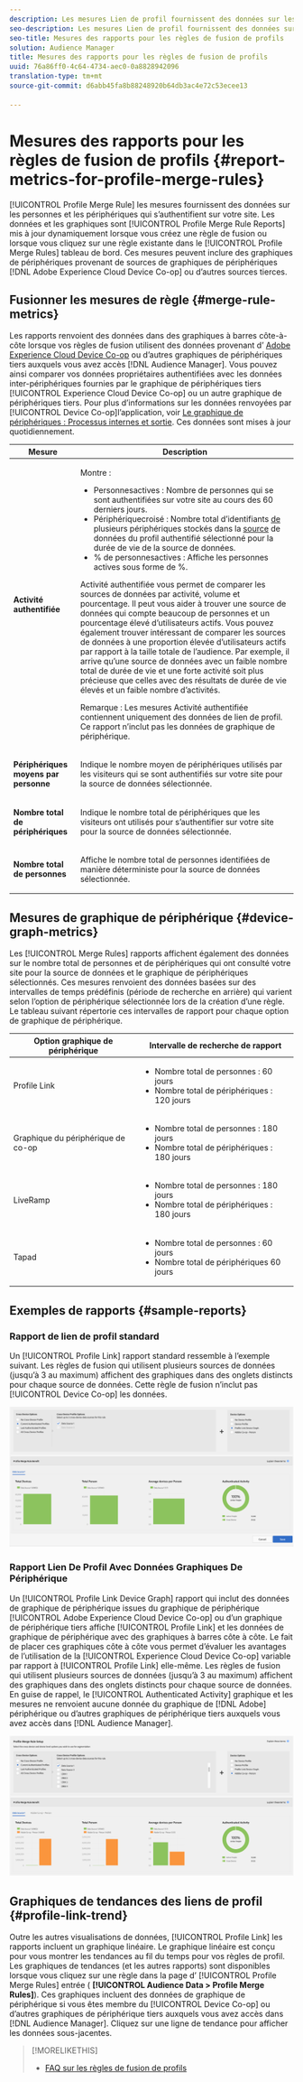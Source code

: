 ```yaml
---
description: Les mesures Lien de profil fournissent des données sur les personnes et les périphériques qui s’authentifient sur votre site. Les données et graphiques du lien de profil se mettent à jour dynamiquement lorsque vous créez des règles de fusion ou lorsque vous cliquez sur une règle existante dans le tableau de bord Règles de fusion de profil. Ces mesures peuvent inclure un graphique de périphérique issu d’Adobe Experience Cloud Device Co-op ou d’autres sources de graphique de périphérique tiers.
seo-description: Les mesures Lien de profil fournissent des données sur les personnes et les périphériques qui s’authentifient sur votre site. Les données et graphiques du lien de profil se mettent à jour dynamiquement lorsque vous créez des règles de fusion ou lorsque vous cliquez sur une règle existante dans le tableau de bord Règles de fusion de profil. Ces mesures peuvent inclure un graphique de périphérique issu d’Adobe Experience Cloud Device Co-op ou d’autres sources de graphique de périphérique tiers.
seo-title: Mesures des rapports pour les règles de fusion de profils
solution: Audience Manager
title: Mesures des rapports pour les règles de fusion de profils
uuid: 76a86ff0-4c64-4734-aec0-0a8828942096
translation-type: tm+mt
source-git-commit: d6abb45fa8b88248920b64db3ac4e72c53ecee13

---
```



# Mesures des rapports pour les règles de fusion de profils {#report-metrics-for-profile-merge-rules}

[!UICONTROL Profile Merge Rule] les mesures fournissent des données sur les personnes et les périphériques qui s’authentifient sur votre site. Les données et les graphiques sont [!UICONTROL Profile Merge Rule Reports] mis à jour dynamiquement lorsque vous créez une règle de fusion ou lorsque vous cliquez sur une règle existante dans le [!UICONTROL Profile Merge Rules] tableau de bord. Ces mesures peuvent inclure des graphiques de périphériques provenant de sources de graphiques de périphériques [!DNL Adobe Experience Cloud Device Co-op] ou d’autres sources tierces.

## Fusionner les mesures de règle {#merge-rule-metrics}

Les rapports renvoient des données dans des graphiques à barres côte-à-côte lorsque vos règles de fusion utilisent des données provenant d’ [Adobe Experience Cloud Device Co-op](https://marketing.adobe.com/resources/help/en_US/mcdc/) ou d’autres graphiques de périphériques tiers auxquels vous avez accès [!DNL Audience Manager]. Vous pouvez ainsi comparer vos données propriétaires authentifiées avec les données inter-périphériques fournies par le graphique de périphériques tiers [!UICONTROL Experience Cloud Device Co-op] ou un autre graphique de périphériques tiers. Pour plus d’informations sur les données renvoyées par [!UICONTROL Device Co-op]l’application, voir [Le graphique de périphériques : Processus internes et sortie](https://marketing.adobe.com/resources/help/en_US/mcdc/mcdc-processes.html). Ces données sont mises à jour quotidiennement.

<table id="table_A7FB2F9804F84AC8A6DD05C0E6EE7555"> 
 <thead> 
  <tr> 
   <th colname="col1" class="entry"> Mesure </th> 
   <th colname="col2" class="entry"> Description </th> 
  </tr> 
 </thead>
 <tbody> 
  <tr> 
   <td colname="col1"> <p> <b><span class="wintitle"> Activité authentifiée</span></b> </p> </td> 
   <td colname="col2"> <p>Montre : </p> 
    <ul id="ul_7F7373919A4A49028EF4BF7B28D9F8E9"> 
     <li id="li_FE2F93C496D64ED8928B3E522C9585EA"> <span class="wintitle"> Personnes</span>actives : Nombre de personnes qui se sont authentifiées sur votre site au cours des 60 derniers jours. </li> 
     <li id="li_60CFD26EE68B442683C0ED5FED1A79C8"> <span class="wintitle"> Périphérique</span>croisé : Nombre total d’identifiants <a href="merge-rules-start.md#create-data-source"> de</a> plusieurs périphériques stockés dans la <a href="https://docs.adobe.com/content/help/en/audience-manager/user-guide/features/data-sources/manage-datasources.html"> source</a> de données du profil <a href="merge-rule-definitions.md"></a> authentifié sélectionné pour la durée de vie de la source de données. </li> 
     <li id="li_F2F07B6A326C4A18B79A0CF2C47D9677"> <span class="wintitle"> % de personnes</span>actives : Affiche les personnes <span class="wintitle"></span> actives sous forme de %. </li> 
    </ul> <p> <span class="wintitle"> Activité</span> authentifiée vous permet de comparer les sources de données par activité, volume et pourcentage. Il peut vous aider à trouver une source de données qui compte beaucoup de personnes et un pourcentage élevé d’utilisateurs actifs. Vous pouvez également trouver intéressant de comparer les sources de données à une proportion élevée d’utilisateurs actifs par rapport à la taille totale de l’audience. Par exemple, il arrive qu’une source de données avec un faible nombre total de durée de vie et une forte activité soit plus précieuse que celles avec des résultats de durée de vie élevés et un faible nombre d’activités. </p> <p> <p>Remarque : Les mesures Activité <span class="wintitle"></span> authentifiée contiennent uniquement des données de lien <span class="wintitle"></span> de profil. Ce rapport n’inclut pas les données de graphique <span class="wintitle"></span> de périphérique. </p> </p> </td> 
  </tr> 
  <tr> 
   <td colname="col1"> <p> <b><span class="wintitle"> Périphériques moyens par personne</span></b> </p> </td> 
   <td colname="col2"> <p> Indique le nombre moyen de périphériques utilisés par les visiteurs qui se sont authentifiés sur votre site pour la source de données sélectionnée. </p> </td> 
  </tr> 
  <tr> 
   <td colname="col1"> <p> <b><span class="wintitle"> Nombre total de périphériques</span></b> </p> </td> 
   <td colname="col2"> <p>Indique le nombre total de périphériques que les visiteurs ont utilisés pour s’authentifier sur votre site pour la source de données sélectionnée. </p> </td> 
  </tr> 
  <tr> 
   <td colname="col1"> <p> <b><span class="wintitle"> Nombre total de personnes</span></b> </p> </td> 
   <td colname="col2"> <p>Affiche le nombre total de personnes identifiées de manière déterministe pour la source de données sélectionnée. </p> </td> 
  </tr> 
 </tbody> 
</table>

## Mesures de graphique de périphérique {#device-graph-metrics}

Les [!UICONTROL Merge Rules] rapports affichent également des données sur le nombre total de personnes et de périphériques qui ont consulté votre site pour la source de données et le graphique de périphériques sélectionnés. Ces mesures renvoient des données basées sur des intervalles de temps prédéfinis (période de recherche en arrière) qui varient selon l’option de périphérique sélectionnée lors de la création d’une règle. Le tableau suivant répertorie ces intervalles de rapport pour chaque option de graphique de périphérique.

<table id="table_038983EBC71F4A55BBCA99212AC5DEE6"> 
 <thead> 
  <tr> 
   <th colname="col1" class="entry"> Option graphique de périphérique </th> 
   <th colname="col2" class="entry"> Intervalle de recherche de rapport </th> 
  </tr>
 </thead>
 <tbody> 
  <tr> 
   <td colname="col1"> <p><span class="wintitle"> Profile Link</span> </p> </td> 
   <td colname="col2"> <p> 
     <ul id="ul_B2FF2341573840549FFB96579F537082"> 
      <li id="li_B37323C2F2434F41B407500AC5C15447">Nombre total de personnes : 60 jours </li> 
      <li id="li_08D911224A60418BBB3CFB4E70CE73D4">Nombre total de périphériques : 120 jours </li> 
     </ul> </p> </td> 
  </tr> 
  <tr> 
   <td colname="col1"> <p><span class="wintitle"> Graphique du périphérique de co-op</span> </p> </td> 
   <td colname="col2"> <p> 
     <ul id="ul_64AD1DD89DF64703B70B973A463BA020"> 
      <li id="li_D7D3A3871F434CBFA71BE8929EB41648">Nombre total de personnes : 180 jours </li> 
      <li id="li_125D387986B2463EB310203CE5857EDA">Nombre total de périphériques : 180 jours </li> 
     </ul> </p> </td> 
  </tr> 
  <tr> 
   <td colname="col1"> <p><span class="wintitle"> LiveRamp</span> </p> </td> 
   <td colname="col2"> <p> 
     <ul id="ul_2772F3AD7E1440789B635794ECDE8DFB"> 
      <li id="li_1432363829D64615B1D349A3722D6268">Nombre total de personnes : 180 jours </li> 
      <li id="li_D5C0E3CE92524B54BBD36C73A326292B">Nombre total de périphériques : 180 jours </li> 
     </ul> </p> </td> 
  </tr> 
  <tr> 
   <td colname="col1"> <p><span class="wintitle"> Tapad</span> </p> </td> 
   <td colname="col2"> <p> 
     <ul id="ul_274529DB58E6442E95C6AD89BECB1362"> 
      <li id="li_67102211A72A4E47AACFE5E369793C17">Nombre total de personnes : 60 jours </li> 
      <li id="li_3E8F3DA6A7B5487895A626674DA363A5">Nombre total de périphériques 60 jours </li> 
     </ul> </p> </td> 
  </tr> 
 </tbody> 
</table>

## Exemples de rapports {#sample-reports}

### Rapport de lien de profil standard

Un [!UICONTROL Profile Link] rapport standard ressemble à l’exemple suivant. Les règles de fusion qui utilisent plusieurs sources de données (jusqu’à 3 au maximum) affichent des graphiques dans des onglets distincts pour chaque source de données. Cette règle de fusion n’inclut pas [!UICONTROL Device Co-op] les données.

![](assets/profile-link-metrics.png)

### Rapport Lien De Profil Avec Données Graphiques De Périphérique

Un [!UICONTROL Profile Link Device Graph] rapport qui inclut des données de graphique de périphérique issues du graphique de périphérique [!UICONTROL Adobe Experience Cloud Device Co-op] ou d’un graphique de périphérique tiers affiche [!UICONTROL Profile Link] et les données de graphique de périphérique avec des graphiques à barres côte à côte. Le fait de placer ces graphiques côte à côte vous permet d’évaluer les avantages de l’utilisation de la [!UICONTROL Experience Cloud Device Co-op] variable par rapport à [!UICONTROL Profile Link] elle-même. Les règles de fusion qui utilisent plusieurs sources de données (jusqu’à 3 au maximum) affichent des graphiques dans des onglets distincts pour chaque source de données. En guise de rappel, le [!UICONTROL Authenticated Activity] graphique et les mesures ne renvoient aucune donnée du graphique de [!DNL Adobe] périphérique ou d’autres graphiques de périphérique tiers auxquels vous avez accès dans [!DNL Audience Manager].

![](assets/profile-link-graph.png)

## Graphiques de tendances des liens de profil {#profile-link-trend}

Outre les autres visualisations de données, [!UICONTROL Profile Link] les rapports incluent un graphique linéaire. Le graphique linéaire est conçu pour vous montrer les tendances au fil du temps pour vos règles de profil. Les graphiques de tendances (et les autres rapports) sont disponibles lorsque vous cliquez sur une règle dans la page d’ [!UICONTROL Profile Merge Rules] entrée ( **[!UICONTROL Audience Data > Profile Merge Rules]**). Ces graphiques incluent des données de graphique de périphérique si vous êtes membre du [!UICONTROL Device Co-op] ou d’autres graphiques de périphérique tiers auxquels vous avez accès dans [!DNL Audience Manager]. Cliquez sur une ligne de tendance pour afficher les données sous-jacentes.

>[!MORELIKETHIS]
>
>* [FAQ sur les règles de fusion de profils](../../faq/faq-profile-merge.md)

